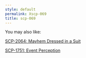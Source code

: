 ```yaml
---
style: default
permalink: Xscp-069
title: scp-069
---
```

You may also like:

[SCP-2064: Mayhem Dressed in a Suit](http://scp-wiki.net/scp-2064)

[SCP-1751: Event Perception](http://scp-wiki.net/scp-1751)
